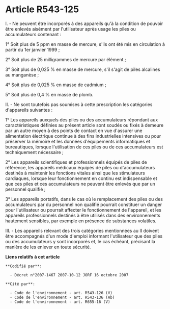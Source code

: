 # Article R543-125

I. - Ne peuvent être incorporés à des appareils qu'à la condition de pouvoir être enlevés aisément par l'utilisateur après
usage les piles ou accumulateurs contenant :

1° Soit plus de 5 ppm en masse de mercure, s'ils ont été mis en circulation à partir du 1er janvier 1999 ;

2° Soit plus de 25 milligrammes de mercure par élément ;

3° Soit plus de 0,025 % en masse de mercure, s'il s'agit de piles alcalines au manganèse ;

4° Soit plus de 0,025 % en masse de cadmium ;

5° Soit plus de 0,4 % en masse de plomb.

II. - Ne sont toutefois pas soumises à cette prescription les catégories d'appareils suivantes :

1° Les appareils auxquels des piles ou des accumulateurs répondant aux caractéristiques définies au présent article sont
soudés ou fixés à demeure par un autre moyen à des points de contact en vue d'assurer une alimentation électrique continue à
des fins industrielles intensives ou pour préserver la mémoire et les données d'équipements informatiques et bureautiques,
lorsque l'utilisation de ces piles ou de ces accumulateurs est techniquement nécessaire ;

2° Les appareils scientifiques et professionnels équipés de piles de référence, les appareils médicaux équipés de piles ou
d'accumulateurs destinés à maintenir les fonctions vitales ainsi que les stimulateurs cardiaques, lorsque leur fonctionnement
en continu est indispensable et que ces piles et ces accumulateurs ne peuvent être enlevés que par un personnel qualifié ;

3° Les appareils portatifs, dans le cas où le remplacement des piles ou des accumulateurs par du personnel non qualifié
pourrait constituer un danger pour l'utilisateur ou pourrait affecter le fonctionnement de l'appareil, et les appareils
professionnels destinés à être utilisés dans des environnements hautement sensibles, par exemple en présence de substances
volatiles.

III. - Les appareils relevant des trois catégories mentionnées au II doivent être accompagnés d'un mode d'emploi informant
l'utilisateur que des piles ou des accumulateurs y sont incorporés et, le cas échéant, précisant la manière de les enlever en
toute sécurité.

**Liens relatifs à cet article**

	**Codifié par**:

	  - Décret n°2007-1467 2007-10-12 JORF 16 octobre 2007

	**Cité par**:

	  - Code de l'environnement - art. R543-126 (V)
	  - Code de l'environnement - art. R543-136 (Ab)
	  - Code de l'environnement - art. R655-16 (V)
